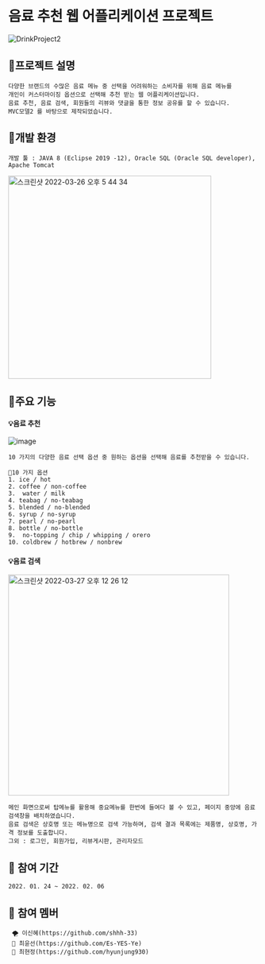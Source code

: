 # 음료 추천 웹 어플리케이션 프로젝트
![DrinkProject2](https://user-images.githubusercontent.com/96286052/160522553-8a0548d0-c782-4e27-a2fb-1339e71a0a8d.gif)

## 🎈프로젝트 설명 
    다양한 브랜드의 수많은 음료 메뉴 중 선택을 어려워하는 소비자를 위해 음료 메뉴를 
    개인이 커스터마이징 옵션으로 선택해 추천 받는 웹 어플리케이션입니다.
    음료 추천, 음료 검색, 회원들의 리뷰와 댓글을 통한 정보 공유를 할 수 있습니다.
    MVC모델2 를 바탕으로 제작되었습니다.

## 🎈개발 환경

    개발 툴 : JAVA 8 (Eclipse 2019 -12), Oracle SQL (Oracle SQL developer), Apache Tomcat	
    
  <img width="409" alt="스크린샷 2022-03-26 오후 5 44 34" src="https://user-images.githubusercontent.com/96286052/160231929-b7c12b45-da33-4b3e-a7df-ca57419e5cfd.png">
  

## 🎈주요 기능

#### 💡음료 추천

  ![image](https://user-images.githubusercontent.com/96286052/160522943-afa8eb97-1d03-49e7-835f-955f43e5a729.png)

    10 가지의 다양한 음료 선택 옵션 중 원하는 옵션을 선택해 음료를 추천받을 수 있습니다.
    
    📍10 가지 옵션
    1. ice / hot 
    2. coffee / non-coffee
    3.  water / milk
    4. teabag / no-teabag
    5. blended / no-blended
    6. syrup / no-syrup
    7. pearl / no-pearl 
    8. bottle / no-bottle
    9.  no-topping / chip / whipping / orero
    10. coldbrew / hotbrew / nonbrew 

#### 💡음료 검색
    
<img width="445" alt="스크린샷 2022-03-27 오후 12 26 12" src="https://user-images.githubusercontent.com/96286052/160265361-b6004dc6-201b-4cf1-bc26-f2e536ed64f5.png">

    메인 화면으로써 탑메뉴를 활용해 중요메뉴를 한번에 들여다 볼 수 있고, 페이지 중앙에 음료 검색창을 배치하였습니다. 
    음료 검색은 상호명 또는 메뉴명으로 검색 가능하며, 검색 결과 목록에는 제품명, 상호명, 가격 정보를 도출합니다.
    그외 : 로그인, 회원가입, 리뷰게시판, 관리자모드

## 🎈 참여 기간
    2022. 01. 24 ~ 2022. 02. 06
    
## 🎈 참여 멤버
     🌪 이신혜(https://github.com/shhh-33)
     🐑 최윤선(https://github.com/Es-YES-Ye)
     🦦 최현정(https://github.com/hyunjung930)
    
